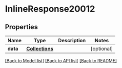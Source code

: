 # InlineResponse20012

## Properties
Name | Type | Description | Notes
------------ | ------------- | ------------- | -------------
**data** | [**Collections**](Collections.md) |  | [optional] 

[[Back to Model list]](../README.md#documentation-for-models) [[Back to API list]](../README.md#documentation-for-api-endpoints) [[Back to README]](../README.md)

